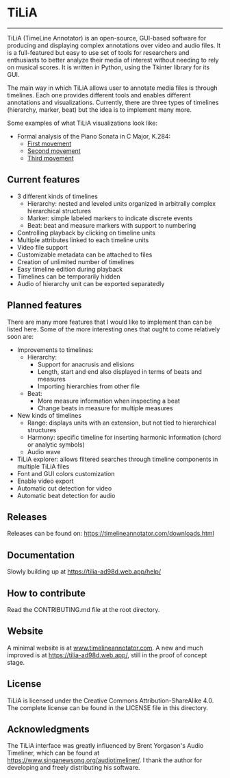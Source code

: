 # TiLiA

---

TiLiA (TimeLine Annotator) is an open-source, GUI-based software for producing and displaying complex annotations over video and audio files. It is a full-featured but easy to use set of tools for researchers and enthusiasts to better analyze their media of interest without needing to rely on musical scores. It is written in Python, using the Tkinter library for its GUI.

The main way in which TiLiA allows user to annotate media files is through timelines. Each one provides different tools and enables different annotations and visualizations. Currently, there are three types of timelines (hierarchy, marker, beat) but the idea is to implement many more.

Some examples of what TiLiA visualizations look like:

- Formal analysis of the Piano Sonata in C Major, K.284:
  - [First movement](https://www.timelineannotator.com/examples/mozart-k284-i)
  - [Second movement](https://www.timelineannotator.com/examples/mozart-k284-ii)
  - [Third movement](https://www.timelineannotator.com/examples/mozart-k284-iii)

## Current features
 - 3 different kinds of timelines
   - Hierarchy: nested and leveled units organized in arbitrally complex hierarchical structures
   - Marker: simple labeled markers to indicate discrete events
   - Beat: beat and measure markers with support to numbering
 - Controlling playback by clicking on timeline units
 - Multiple attributes linked to each timeline units
 - Video file support
 - Customizable metadata can be attached to files
 - Creation of unlimited number of timelines
 - Easy timeline edition during playback
 - Timelines can be temporarily hidden
 - Audio of hierarchy unit can be exported separatedly

## Planned features

There are many more features that I would like to implement than can be listed here. Some of the more interesting ones that ought to come relatively soon are:
- Improvements to timelines:
  - Hierarchy:
    - Support for anacrusis and elisions
    - Length, start and end also displayed in terms of beats and measures
    - Importing hierarchies from other file
  - Beat:
    - More measure information when inspecting a beat
    - Change beats in measure for multiple measures
- New kinds of timelines
  - Range: displays units with an extension, but not tied to hierarchical structures
  - Harmony: specific timeline for inserting harmonic information (chord or analytic symbols)
  - Audio wave
- TiLiA explorer: allows filtered searches through timeline components in multiple TiLiA files
- Font and GUI colors customization
- Enable video export
- Automatic cut detection for video
- Automatic beat detection for audio

## Releases

Releases can be found on: https://timelineannotator.com/downloads.html

## Documentation

Slowly building up at https://tilia-ad98d.web.app/help/

## How to contribute

Read the CONTRIBUTING.md file at the root directory.

## Website

A minimal website is at www.timelineannotator.com. A new and much improved is at https://tilia-ad98d.web.app/, still in the proof of concept stage.

## License

TiLiA is licensed under the Creative Commons Attribution-ShareAlike 4.0. The complete license can be found in the LICENSE file in this directory.

## Acknowledgments

The TiLiA interface was greatly influenced by Brent Yorgason's Audio Timeliner, which can be found at https://www.singanewsong.org/audiotimeliner/. I thank the author for developing and freely distributing his software.  

